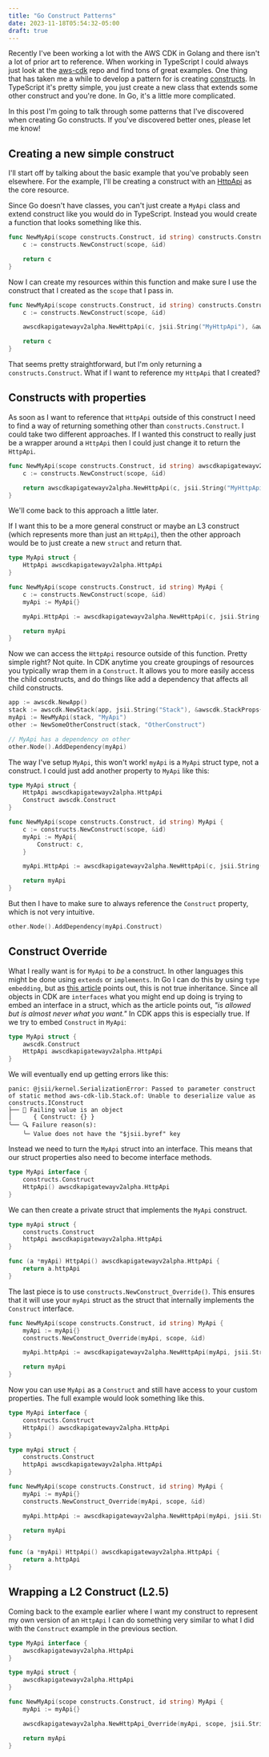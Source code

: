 ```yaml
---
title: "Go Construct Patterns"
date: 2023-11-18T05:54:32-05:00
draft: true
---
```


Recently I've been working a lot with the AWS CDK in Golang and there isn't a
lot of prior art to reference. When working in TypeScript I could always just
look at the [aws-cdk](https://github.com/aws/aws-cdk) repo and find tons of
great examples. One thing that has taken me a while to develop a pattern for is
creating [constructs](). In TypeScript it's pretty simple, you just create a new
class that extends some other construct and you're done. In Go, it's a little
more complicated.

In this post I'm going to talk through some patterns that I've discovered when
creating Go constructs. If you've discovered better ones, please let me know!

## Creating a new simple construct

I'll start off by talking about the basic example that you've probably seen
elsewhere. For the example, I'll be creating a construct with an [HttpApi]() as
the core resource.

Since Go doesn't have classes, you can't just create a `MyApi` class and extend
construct like you would do in TypeScript. Instead you would create a function
that looks something like this.

```go
func NewMyApi(scope constructs.Construct, id string) constructs.Construct {
    c := constructs.NewConstruct(scope, &id)

    return c
}
```

Now I can create my resources within this function and make sure I use the
construct that I created as the `scope` that I pass in.

```go
func NewMyApi(scope constructs.Construct, id string) constructs.Construct {
    c := constructs.NewConstruct(scope, &id)

	awscdkapigatewayv2alpha.NewHttpApi(c, jsii.String("MyHttpApi"), &awscdkapigatewayv2alpha.HttpApiProps{})

    return c
}
```

That seems pretty straightforward, but I'm only returning a
`constructs.Construct`. What if I want to reference my `HttpApi` that I created?

## Constructs with properties

As soon as I want to reference that `HttpApi` outside of this construct I need
to find a way of returning something other than `constructs.Construct`. I could
take two different approaches. If I wanted this construct to really just be a
wrapper around a `HttpApi` then I could just change it to return the `HttpApi`.

```go
func NewMyApi(scope constructs.Construct, id string) awscdkapigatewayv2alpha.HttpApi {
    c := constructs.NewConstruct(scope, &id)

	return awscdkapigatewayv2alpha.NewHttpApi(c, jsii.String("MyHttpApi"), &awscdkapigatewayv2alpha.HttpApiProps{})
}
```

We'll come back to this approach a little later.

If I want this to be a more general construct or maybe an L3 construct (which
represents more than just an `HttpApi`), then the other approach would be to
just create a new `struct` and return that.

```go
type MyApi struct {
    HttpApi awscdkapigatewayv2alpha.HttpApi
}

func NewMyApi(scope constructs.Construct, id string) MyApi {
    c := constructs.NewConstruct(scope, &id)
    myApi := MyApi{}

	myApi.HttpApi := awscdkapigatewayv2alpha.NewHttpApi(c, jsii.String("MyHttpApi"), &awscdkapigatewayv2alpha.HttpApiProps{})

    return myApi
}
```

Now we can access the `HttpApi` resource outside of this function. Pretty simple
right? Not quite. In CDK anytime you create groupings of resources you typically
wrap them in a `Construct`. It allows you to more easily access the child constructs,
and do things like add a dependency that affects all child constructs.


```go
app := awscdk.NewApp()
stack := awscdk.NewStack(app, jsii.String("Stack"), &awscdk.StackProps{})
myApi := NewMyApi(stack, "MyApi")
other := NewSomeOtherConstruct(stack, "OtherConstruct")

// MyApi has a dependency on other
other.Node().AddDependency(myApi)
```

The way I've setup `MyApi`, this won't work! `myApi` is a `MyApi` struct type,
not a construct. I could just add another property to `MyApi` like this:

```go
type MyApi struct {
    HttpApi awscdkapigatewayv2alpha.HttpApi
    Construct awscdk.Construct
}

func NewMyApi(scope constructs.Construct, id string) MyApi {
    c := constructs.NewConstruct(scope, &id)
    myApi := MyApi{
        Construct: c,
    }

	myApi.HttpApi := awscdkapigatewayv2alpha.NewHttpApi(c, jsii.String("MyHttpApi"), &awscdkapigatewayv2alpha.HttpApiProps{})

    return myApi
}
```

But then I have to make sure to always reference the `Construct` property, which
is not very intuitive.

```go
other.Node().AddDependency(myApi.Construct)
```

## Construct Override

What I really want is for `MyApi` to _be_ a construct. In other languages this
might be done using `extends` or `implements`. In Go I can do this by using
`type embedding`, but as [this article](https://www.dolthub.com/blog/2023-02-22-golangs-fake-inheritance/)
points out, this is not true inheritance. Since all objects in CDK are
`interfaces` what you might end up doing is trying to embed an interface in a
struct, which as the article points out, _"is allowed but is almost never what you want."_
In CDK apps this is especially true. If we try to embed `Construct` in `MyApi`:

```go
type MyApi struct {
    awscdk.Construct
    HttpApi awscdkapigatewayv2alpha.HttpApi
}
```

We will eventually end up getting errors like this:

```shell
panic: @jsii/kernel.SerializationError: Passed to parameter construct of static method aws-cdk-lib.Stack.of: Unable to deserialize value as constructs.IConstruct
├── 🛑 Failing value is an object
│      { Construct: {} }
╰── 🔍 Failure reason(s):
    ╰─ Value does not have the "$jsii.byref" key
```

Instead we need to turn the `MyApi` struct into an interface. This means that
our struct properties also need to become interface methods.

```go
type MyApi interface {
    constructs.Construct
    HttpApi() awscdkapigatewayv2alpha.HttpApi
}
```

We can then create a private struct that implements the `MyApi` construct.

```go
type myApi struct {
    constructs.Construct
    httpApi awscdkapigatewayv2alpha.HttpApi
}

func (a *myApi) HttpApi() awscdkapigatewayv2alpha.HttpApi {
    return a.httpApi
}
```

The last piece is to use `constructs.NewConstruct_Override()`. This ensures that
it will use your `myApi` struct as the struct that internally implements the
`Construct` interface.

```go
func NewMyApi(scope constructs.Construct, id string) MyApi {
    myApi := myApi{}
    constructs.NewConstruct_Override(myApi, scope, &id)

	myApi.httpApi := awscdkapigatewayv2alpha.NewHttpApi(myApi, jsii.String("MyHttpApi"), &awscdkapigatewayv2alpha.HttpApiProps{})

    return myApi
}
```

Now you can use `MyApi` as a `Construct` and still have access to your custom
properties. The full example would look something like this.

```go
type MyApi interface {
    constructs.Construct
    HttpApi() awscdkapigatewayv2alpha.HttpApi
}

type myApi struct {
    constructs.Construct
    httpApi awscdkapigatewayv2alpha.HttpApi
}

func NewMyApi(scope constructs.Construct, id string) MyApi {
    myApi := myApi{}
    constructs.NewConstruct_Override(myApi, scope, &id)

	myApi.httpApi := awscdkapigatewayv2alpha.NewHttpApi(myApi, jsii.String("MyHttpApi"), &awscdkapigatewayv2alpha.HttpApiProps{})

    return myApi
}

func (a *myApi) HttpApi() awscdkapigatewayv2alpha.HttpApi {
    return a.httpApi
}
```

## Wrapping a L2 Construct (L2.5)

Coming back to the example earlier where I want my construct to represent my own
version of an `HttpApi` I can do something very similar to what I did with the
`Construct` example in the previous section.

```go
type MyApi interface {
    awscdkapigatewayv2alpha.HttpApi
}

type myApi struct {
    awscdkapigatewayv2alpha.HttpApi
}

func NewMyApi(scope constructs.Construct, id string) MyApi {
    myApi := myApi{}

	awscdkapigatewayv2alpha.NewHttpApi_Override(myApi, scope, jsii.String("MyHttpApi"), &awscdkapigatewayv2alpha.HttpApiProps{})

    return myApi
}
```
